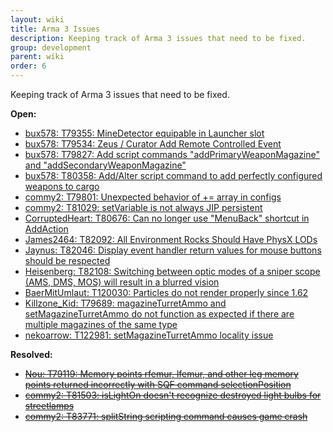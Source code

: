 ```yaml
---
layout: wiki
title: Arma 3 Issues
description: Keeping track of Arma 3 issues that need to be fixed.
group: development
parent: wiki
order: 6
---
```



Keeping track of Arma 3 issues that need to be fixed.

**Open:**

- [bux578: T79355: MineDetector equipable in Launcher slot](https://feedback.bistudio.com/T79355)
- [bux578: T79534: Zeus / Curator Add Remote Controlled Event](https://feedback.bistudio.com/T79534)
- [bux578: T79827: Add script commands "addPrimaryWeaponMagazine" and "addSecondaryWeaponMagazine"](https://feedback.bistudio.com/T79827)
- [bux578: T80358: Add/Alter script command to add perfectly configured weapons to cargo](https://feedback.bistudio.com/T80358)
- [commy2: T79801: Unexpected behavior of += array in configs](https://feedback.bistudio.com/T79801)
- [commy2: T81029: setVariable is not always JIP persistent](https://feedback.bistudio.com/T81029)
- [CorruptedHeart: T80676: Can no longer use "MenuBack" shortcut in AddAction](https://feedback.bistudio.com/T80676)
- [James2464: T82092: All Environment Rocks Should Have PhysX LODs](https://feedback.bistudio.com/T82092)
- [Jaynus: T82046: Display event handler return values for mouse buttons should be respected](https://feedback.bistudio.com/T82046)
- [Heisenberg: T82108: Switching between optic modes of a sniper scope (AMS, DMS, MOS) will result in a blurred vision](https://feedback.bistudio.com/T82108)
- [BaerMitUmlaut: T120030: Particles do not render properly since 1.62](https://feedback.bistudio.com/T120030)
- [Killzone_Kid: T79689: magazineTurretAmmo and setMagazineTurretAmmo do not function as expected if there are multiple magazines of the same type](https://feedback.bistudio.com/T79689)
- [nekoarrow: T122981: setMagazineTurretAmmo locality issue](https://feedback.bistudio.com/T122981)

**Resolved:**

- <del>[Nou: T79119: Memory points rfemur, lfemur, and other leg memory points returned incorrectly with SQF command selectionPosition](https://feedback.bistudio.com/T79119)</del>
- <del>[commy2: T81503: isLightOn doesn't recognize destroyed light bulbs for streetlamps](https://feedback.bistudio.com/T81503)</del>
- <del>[commy2: T83771: splitString scripting command causes game crash](https://feedback.bistudio.com/T83771)</del>
